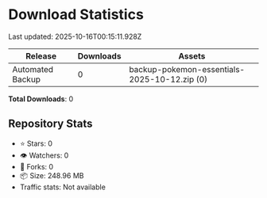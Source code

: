# Download Statistics

Last updated: 2025-10-16T00:15:11.928Z

| Release | Downloads | Assets |
|---------|-----------|--------|
| Automated Backup | 0 | backup-pokemon-essentials-2025-10-12.zip (0) |

**Total Downloads**: 0

## Repository Stats

- ⭐ Stars: 0
- 👁️ Watchers: 0
- 🍴 Forks: 0
- 📦 Size: 248.96 MB
- Traffic stats: Not available
